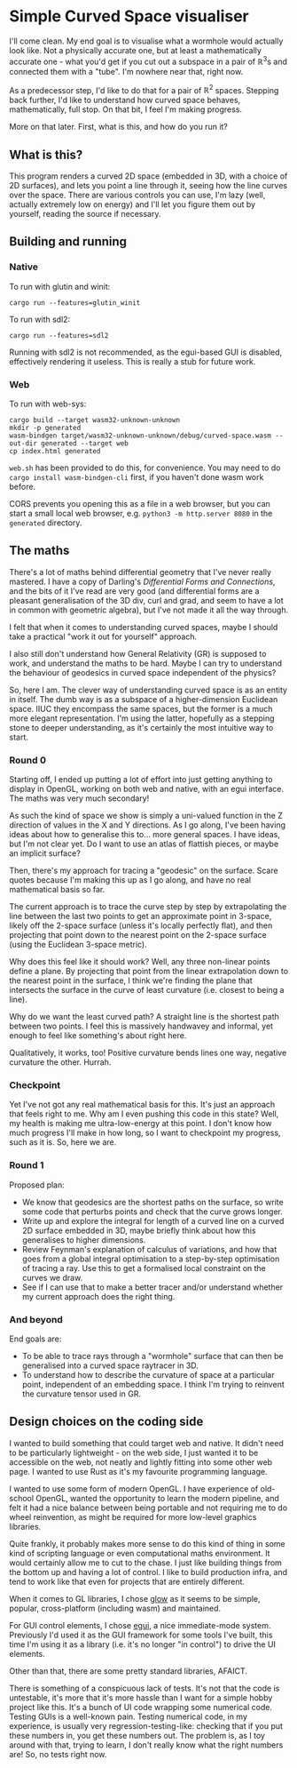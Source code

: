 # Simple Curved Space visualiser

I'll come clean. My end goal is to visualise what a wormhole would
actually look like. Not a physically accurate one, but at least a
mathematically accurate one - what you'd get if you cut out a subspace
in a pair of $\mathbb{R}^3$s and connected them with a "tube". I'm
nowhere near that, right now.

As a predecessor step, I'd like to do that for a pair of
$\mathbb{R}^2$ spaces. Stepping back further, I'd like to understand
how curved space behaves, mathematically, full stop. On that bit, I
feel I'm making progress.

More on that later. First, what is this, and how do you run it?

## What is this?

This program renders a curved 2D space (embedded in 3D, with a choice
of 2D surfaces), and lets you point a line through it, seeing how the
line curves over the space. There are various controls you can use,
I'm lazy (well, actually extremely low on energy) and I'll let you
figure them out by yourself, reading the source if necessary.

## Building and running

### Native

To run with glutin and winit:

```shell
cargo run --features=glutin_winit
```

To run with sdl2:

```shell
cargo run --features=sdl2
```

Running with sdl2 is not recommended, as the egui-based GUI is
disabled, effectively rendering it useless. This is really a stub for
future work.

### Web

To run with web-sys:

```shell
cargo build --target wasm32-unknown-unknown
mkdir -p generated
wasm-bindgen target/wasm32-unknown-unknown/debug/curved-space.wasm --out-dir generated --target web
cp index.html generated
```

`web.sh` has been provided to do this, for convenience. You may need
to do `cargo install wasm-bindgen-cli` first, if you haven't done wasm
work before.

CORS prevents you opening this as a file in a web browser, but you can
start a small local web browser, e.g. `python3 -m http.server 8080` in
the `generated` directory.

## The maths

There's a lot of maths behind differential geometry that I've never
really mastered. I have a copy of Darling's *Differential Forms and
Connections*, and the bits of it I've read are very good (and
differential forms are a pleasant generalisation of the 3D div, curl
and grad, and seem to have a lot in common with geometric algebra),
but I've not made it all the way through.

I felt that when it comes to understanding curved spaces, maybe I
should take a practical "work it out for yourself" approach.

I also still don't understand how General Relativity (GR) is supposed
to work, and understand the maths to be hard. Maybe I can try to
understand the behaviour of geodesics in curved space independent of
the physics?

So, here I am. The clever way of understanding curved space is as an
entity in itself. The dumb way is as a subspace of a higher-dimension
Euclidean space. IIUC they encompass the same spaces, but the former
is a much more elegant representation. I'm using the latter, hopefully
as a stepping stone to deeper understanding, as it's certainly the
most intuitive way to start.

### Round 0

Starting off, I ended up putting a lot of effort into just getting
anything to display in OpenGL, working on both web and native, with an
egui interface. The maths was very much secondary!

As such the kind of space we show is simply a uni-valued function in
the Z direction of values in the X and Y directions. As I go along,
I've been having ideas about how to generalise this to... more general
spaces. I have ideas, but I'm not clear yet. Do I want to use an atlas
of flattish pieces, or maybe an implicit surface?

Then, there's my approach for tracing a "geodesic" on the
surface. Scare quotes because I'm making this up as I go along, and
have no real mathematical basis so far.

The current approach is to trace the curve step by step by
extrapolating the line between the last two points to get an
approximate point in 3-space, likely off the 2-space surface (unless
it's locally perfectly flat), and then projecting that point down to
the nearest point on the 2-space surface (using the Euclidean 3-space
metric).

Why does this feel like it should work? Well, any three non-linear
points define a plane. By projecting that point from the linear
extrapolation down to the nearest point in the surface, I think we're
finding the plane that intersects the surface in the curve of least
curvature (i.e. closest to being a line).

Why do we want the least curved path? A straight line is the shortest
path between two points. I feel this is massively handwavey and
informal, yet enough to feel like something's about right here.

Qualitatively, it works, too! Positive curvature bends lines one way,
negative curvature the other. Hurrah.

### Checkpoint

Yet I've not got any real mathematical basis for this. It's just an
approach that feels right to me. Why am I even pushing this code in
this state? Well, my health is making me ultra-low-energy at this
point. I don't know how much progress I'll make in how long, so I want
to checkpoint my progress, such as it is. So, here we are.

### Round 1

Proposed plan:

 * We know that geodesics are the shortest paths on the surface, so
   write some code that perturbs points and check that the curve grows
   longer.
 * Write up and explore the integral for length of a curved line on a
   curved 2D surface embedded in 3D, maybe briefly think about how
   this generalises to higher dimensions.
 * Review Feynman's explanation of calculus of variations, and how
   that goes from a global integral optimisation to a step-by-step
   optimisation of tracing a ray. Use this to get a formalised local
   constraint on the curves we draw.
 * See if I can use that to make a better tracer and/or understand
   whether my current approach does the right thing.

### And beyond

End goals are:

  * To be able to trace rays through a "wormhole" surface that can
    then be generalised into a curved space raytracer in 3D.
  * To understand how to describe the curvature of space at a
    particular point, independent of an embedding space. I think I'm
    trying to reinvent the curvature tensor used in GR.

## Design choices on the coding side

I wanted to build something that could target web and native. It
didn't need to be particularly lightweight - on the web side, I just
wanted it to be accessible on the web, not neatly and lightly fitting
into some other web page. I wanted to use Rust as it's my favourite
programming language.

I wanted to use some form of modern OpenGL. I have experience of
old-school OpenGL, wanted the opportunity to learn the modern
pipeline, and felt it had a nice balance between being portable and
not requiring me to do wheel reinvention, as might be required for
more low-level graphics libraries.

Quite frankly, it probably makes more sense to do this kind of thing
in some kind of scripting language or even computational maths
environment. It would certainly allow me to cut to the chase. I just
like building things from the bottom up and having a lot of control. I
like to build production infra, and tend to work like that even for
projects that are entirely different.

When it comes to GL libraries, I chose
[glow](https://crates.io/crates/glow) as it seems to be simple,
popular, cross-platform (including wasm) and maintained.

For GUI control elements, I chose
[egui](https://crates.io/crates/egui), a nice immediate-mode
system. Previously I'd used it as the GUI framework for some tools
I've built, this time I'm using it as a library (i.e. it's no longer
"in control") to drive the UI elements.

Other than that, there are some pretty standard libraries, AFAICT.

There is something of a conspicuous lack of tests. It's not that the
code is untestable, it's more that it's more hassle than I want for a
simple hobby project like this. It's a bunch of UI code wrapping some
numerical code. Testing GUIs is a well-known pain. Testing numerical
code, in my experience, is usually very regression-testing-like:
checking that if you put these numbers in, you get these numbers
out. The problem is, as I toy around with that, trying to learn, I
don't really know what the right numbers are! So, no tests right now.
